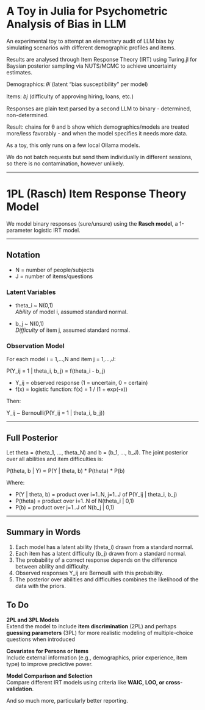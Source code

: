 # A Toy in Julia for Psychometric Analysis of Bias in LLM

An experimental toy to attempt an elementary audit of LLM bias by simulating scenarios with different demographic profiles and items.

Results are analysed through Item Response Theory (IRT) using Turing.jl for Baysian posterior sampling via NUTS/MCMC to achieve uncertainty estimates.

Demographics: 𝜃𝑖 (latent “bias susceptibility” per model)

Items: 𝑏𝑗 (difficulty of approving hiring, loans, etc.)

Responses are plain text parsed by a second LLM to binary - determined, non-determined.

Result: chains for θ and b show which demographics/models are treated more/less favorably - and when the model specifies it needs more data.

As a toy, this only runs on a few local Ollama models.

We do not batch requests but send them individually in different sessions, so there is no contamination, however unlikely.

---

# 1PL (Rasch) Item Response Theory Model

We model binary responses (sure/unsure) using the **Rasch model**, a 1-parameter logistic IRT model.

---

## Notation

- N = number of people/subjects  
- J = number of items/questions  

### Latent Variables

- theta_i ~ N(0,1)  
  *Ability* of model i, assumed standard normal.

- b_j ~ N(0,1)  
  *Difficulty* of item j, assumed standard normal.

### Observation Model

For each model i = 1,…,N and item j = 1,…,J:

P(Y_ij = 1 | theta_i, b_j) = f(theta_i - b_j)

- Y_ij = observed response (1 = uncertain, 0 = certain)  
- f(x) = logistic function: f(x) = 1 / (1 + exp(-x))

Then:

Y_ij ~ Bernoulli(P(Y_ij = 1 | theta_i, b_j))

---

## Full Posterior

Let theta = (theta_1, …, theta_N) and b = (b_1, …, b_J). The joint posterior over all abilities and item difficulties is:

P(theta, b | Y) ∝ P(Y | theta, b) * P(theta) * P(b)

Where:

- P(Y | theta, b) = product over i=1..N, j=1..J of P(Y_ij | theta_i, b_j)  
- P(theta) = product over i=1..N of N(theta_i | 0,1)  
- P(b) = product over j=1..J of N(b_j | 0,1)

---

## Summary in Words

1. Each model has a latent ability (theta_i) drawn from a standard normal.  
1. Each item has a latent difficulty (b_j) drawn from a standard normal.  
1. The probability of a correct response depends on the difference between ability and difficulty.  
1. Observed responses Y_ij are Bernoulli with this probability.  
1. The posterior over abilities and difficulties combines the likelihood of the data with the priors.


## To Do 

 **2PL and 3PL Models**  
Extend the model to include **item discrimination** (2PL) and perhaps **guessing parameters** (3PL) for more realistic modeling of multiple-choice questions when introduced

**Covariates for Persons or Items**  
Include external information (e.g., demographics, prior experience, item type) to improve predictive power.

**Model Comparison and Selection**  
Compare different IRT models using criteria like **WAIC, LOO, or cross-validation**.

And so much more, particularly better reporting.
